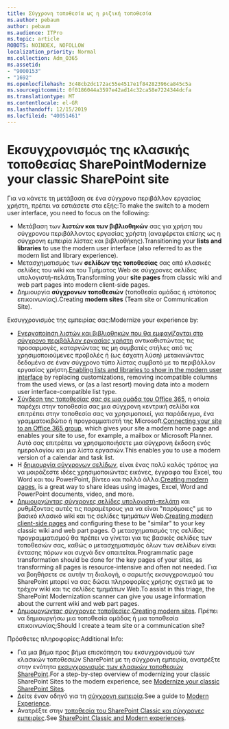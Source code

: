 ```yaml
---
title: Σύγχρονη τοποθεσία ως η ριζική τοποθεσία
ms.author: pebaum
author: pebaum
ms.audience: ITPro
ms.topic: article
ROBOTS: NOINDEX, NOFOLLOW
localization_priority: Normal
ms.collection: Adm_O365
ms.assetid:
- "9000153"
- "1692"
ms.openlocfilehash: 3c48cb2dc172ac55e4517e1f84282396ca845c5a
ms.sourcegitcommit: 0f0186044a3597e42ad14c32ca58e7224344dcfa
ms.translationtype: MT
ms.contentlocale: el-GR
ms.lasthandoff: 12/15/2019
ms.locfileid: "40051461"
---
```

# <a name="modernize-your-classic-sharepoint-site"></a><span data-ttu-id="ad399-102">Εκσυγχρονισμός της κλασικής τοποθεσίας SharePoint</span><span class="sxs-lookup"><span data-stu-id="ad399-102">Modernize your classic SharePoint site</span></span>

<span data-ttu-id="ad399-103">Για να κάνετε τη μετάβαση σε ένα σύγχρονο περιβάλλον εργασίας χρήστη, πρέπει να εστιάσετε στα εξής:</span><span class="sxs-lookup"><span data-stu-id="ad399-103">To make the switch to a modern user interface, you need to focus on the following:</span></span>

- <span data-ttu-id="ad399-104">Μετάβαση των **λιστών και των βιβλιοθηκών** σας για χρήση του σύγχρονου περιβάλλοντος εργασίας χρήστη (αναφέρεται επίσης ως η σύγχρονη εμπειρία λίστας και βιβλιοθήκης).</span><span class="sxs-lookup"><span data-stu-id="ad399-104">Transitioning your **lists and libraries** to use the modern user interface (also referred to as the modern list and library experience).</span></span>
- <span data-ttu-id="ad399-105">Μετασχηματισμός των **σελίδων της τοποθεσίας** σας από κλασικές σελίδες του wiki και του Τμήματος Web σε σύγχρονες σελίδες υπολογιστή-πελάτη.</span><span class="sxs-lookup"><span data-stu-id="ad399-105">Transforming your **site pages** from classic wiki and web part pages into modern client-side pages.</span></span>
- <span data-ttu-id="ad399-106">Δημιουργία **σύγχρονων τοποθεσιών** (τοποθεσία ομάδας ή ιστότοπος επικοινωνίας).</span><span class="sxs-lookup"><span data-stu-id="ad399-106">Creating **modern sites** (Team site or Communication Site).</span></span>

<span data-ttu-id="ad399-107">Εκσυγχρονισμός της εμπειρίας σας:</span><span class="sxs-lookup"><span data-stu-id="ad399-107">Modernize your experience by:</span></span>
- <span data-ttu-id="ad399-108">[Ενεργοποίηση λιστών και βιβλιοθηκών που θα εμφανίζονται στο σύγχρονο περιβάλλον εργασίας χρήστη](https://docs.microsoft.com/sharepoint/dev/transform/modernize-userinterface-lists-and-libraries) αντικαθιστώντας τις προσαρμογές, καταργώντας τις μη συμβατές στήλες από τις χρησιμοποιούμενες προβολές ή (ως έσχατη λύση) μετακινώντας δεδομένα σε έναν σύγχρονο τύπο λίστας συμβατό με το περιβάλλον εργασίας χρήστη.</span><span class="sxs-lookup"><span data-stu-id="ad399-108">[Enabling lists and libraries to show in the modern user interface](https://docs.microsoft.com/sharepoint/dev/transform/modernize-userinterface-lists-and-libraries) by replacing customizations, removing incompatible columns from the used views, or (as a last resort) moving data into a modern user interface-compatible list type.</span></span>
- <span data-ttu-id="ad399-109">[Σύνδεση της τοποθεσίας σας σε μια ομάδα του Office 365](https://docs.microsoft.com/sharepoint/dev/transform/modernize-connect-to-office365-group), η οποία παρέχει στην τοποθεσία σας μια σύγχρονη κεντρική σελίδα και επιτρέπει στην τοποθεσία σας να χρησιμοποιεί, για παράδειγμα, ένα γραμματοκιβώτιο ή προγραμματιστή της Microsoft.</span><span class="sxs-lookup"><span data-stu-id="ad399-109">[Connecting your site to an Office 365 group](https://docs.microsoft.com/sharepoint/dev/transform/modernize-connect-to-office365-group), which gives your site a modern home page and enables your site to use, for example, a mailbox or Microsoft Planner.</span></span> <span data-ttu-id="ad399-110">Αυτό σας επιτρέπει να χρησιμοποιήσετε μια σύγχρονη έκδοση ενός ημερολογίου και μια λίστα εργασιών.</span><span class="sxs-lookup"><span data-stu-id="ad399-110">This enables you to use a modern version of a calendar and task list.</span></span>
- <span data-ttu-id="ad399-111">Η [δημιουργία σύγχρονων σελίδων](https://support.office.com/article/create-and-use-modern-pages-on-a-sharepoint-site-b3d46deb-27a6-4b1e-87b8-df851e503dec), είναι ένας πολύ καλός τρόπος για να μοιράζεστε ιδέες χρησιμοποιώντας εικόνες, έγγραφα του Excel, του Word και του PowerPoint, βίντεο και πολλά άλλα.</span><span class="sxs-lookup"><span data-stu-id="ad399-111">[Creating modern pages](https://support.office.com/article/create-and-use-modern-pages-on-a-sharepoint-site-b3d46deb-27a6-4b1e-87b8-df851e503dec), is a great way to share ideas using images, Excel, Word and PowerPoint documents, video, and more.</span></span>
- <span data-ttu-id="ad399-112">[Δημιουργώντας σύγχρονες σελίδες υπολογιστή-πελάτη](https://docs.microsoft.com/sharepoint/dev/transform/modernize-userinterface-site-pages) και ρυθμίζοντας αυτές τις παραμέτρους για να είναι "παρόμοιες" με το βασικό κλασικό wiki και τις σελίδες τμημάτων Web.</span><span class="sxs-lookup"><span data-stu-id="ad399-112">[Creating modern client-side pages](https://docs.microsoft.com/sharepoint/dev/transform/modernize-userinterface-site-pages) and configuring these to be "similar" to your key classic wiki and web part pages.</span></span> <span data-ttu-id="ad399-113">Ο μετασχηματισμός της σελίδας προγραμματισμού θα πρέπει να γίνεται για τις βασικές σελίδες των τοποθεσιών σας, καθώς ο μετασχηματισμός όλων των σελίδων είναι έντασης πόρων και συχνά δεν απαιτείται.</span><span class="sxs-lookup"><span data-stu-id="ad399-113">Programmatic page transformation should be done for the key pages of your sites, as transforming all pages is resource-intensive and often not needed.</span></span> <span data-ttu-id="ad399-114">Για να βοηθήσετε σε αυτήν τη διαλογή, ο σαρωτής εκσυγχρονισμού του SharePoint μπορεί να σας δώσει πληροφορίες χρήσης σχετικά με το τρέχον wiki και τις σελίδες τμημάτων Web.</span><span class="sxs-lookup"><span data-stu-id="ad399-114">To assist in this triage, the SharePoint Modernization scanner can give you usage information about the current wiki and web part pages.</span></span>
- <span data-ttu-id="ad399-115">[Δημιουργώντας σύγχρονες τοποθεσίες](https://support.office.com/article/create-a-team-site-in-sharepoint-ef10c1e7-15f3-42a3-98aa-b5972711777d).</span><span class="sxs-lookup"><span data-stu-id="ad399-115">[Creating modern sites](https://support.office.com/article/create-a-team-site-in-sharepoint-ef10c1e7-15f3-42a3-98aa-b5972711777d).</span></span> <span data-ttu-id="ad399-116">Πρέπει να δημιουργήσω μια τοποθεσία ομάδας ή μια τοποθεσία επικοινωνίας;</span><span class="sxs-lookup"><span data-stu-id="ad399-116">Should I create a team site or a communication site?</span></span>

<span data-ttu-id="ad399-117">Πρόσθετες πληροφορίες:</span><span class="sxs-lookup"><span data-stu-id="ad399-117">Additional Info:</span></span> 
- <span data-ttu-id="ad399-118">Για μια βήμα προς βήμα επισκόπηση του εκσυγχρονισμού των κλασικών τοποθεσιών SharePoint με τη σύγχρονη εμπειρία, ανατρέξτε στην ενότητα [εκσυγχρονισμός των κλασικών τοποθεσιών SharePoint](https://docs.microsoft.com/sharepoint/dev/transform/modernize-classic-sites).</span><span class="sxs-lookup"><span data-stu-id="ad399-118">For a step-by-step overview of modernizing your classic SharePoint Sites to the modern experience, see [Modernize your classic SharePoint Sites](https://docs.microsoft.com/sharepoint/dev/transform/modernize-classic-sites).</span></span>
- <span data-ttu-id="ad399-119">Δείτε έναν οδηγό για τη [σύγχρονη εμπειρία](https://docs.microsoft.com/sharepoint/guide-to-sharepoint-modern-experience).</span><span class="sxs-lookup"><span data-stu-id="ad399-119">See a guide to [Modern Experience](https://docs.microsoft.com/sharepoint/guide-to-sharepoint-modern-experience).</span></span>
- <span data-ttu-id="ad399-120">Ανατρέξτε στην [τοποθεσία του SharePoint Classic και σύγχρονες εμπειρίες](https://support.office.com/article/sharepoint-classic-and-modern-experiences-5725c103-505d-4a6e-9350-300d3ec7d73f).</span><span class="sxs-lookup"><span data-stu-id="ad399-120">See [SharePoint Classic and Modern experiences](https://support.office.com/article/sharepoint-classic-and-modern-experiences-5725c103-505d-4a6e-9350-300d3ec7d73f).</span></span> 




